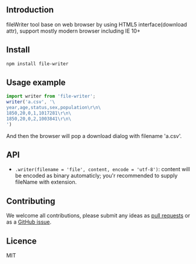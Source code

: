 ## Introduction
fileWriter tool base on web browser by using HTML5 interface(download attr), support mostly modern browser including IE 10+
## Install

```bash
npm install file-writer
```

## Usage example

``` javascript
import writer from 'file-writer';
writer('a.csv', '\
year,age,status,sex,population\r\n\
1850,20,0,1,1017281\r\n\
1850,20,0,2,1003841\r\n\
')
```
And then the browser will pop a download dialog with filename 'a.csv'.

## API

- `.writer(filename = 'file', content, encode = 'utf-8')`: content will be encoded as binary automaticly;
you'r recommended to supply fileName with extension.

## Contributing

We welcome all contributions, please submit any ideas as [pull requests](https://github.com/azl397985856/file-writer/pulls) or as a [GitHub issue](https://github.com/azl397985856/file-writer/issues).
## Licence
MIT
